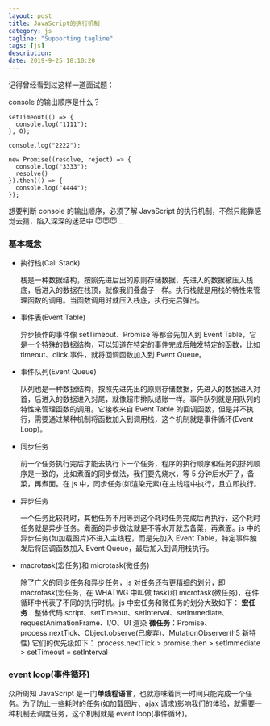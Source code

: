 ```yaml
---
layout: post
title: JavaScript的执行机制
category: js
tagline: "Supporting tagline"
tags: [js]
description:
date: 2019-9-25 18:10:20
---
```


记得曾经看到过这样一道面试题：

console 的输出顺序是什么？

```code
setTimeout(() => {
  console.log("1111");
}, 0);

console.log("2222");

new Promise((resolve, reject) => {
  console.log("3333");
  resolve()
}).then(() => {
  console.log("4444");
});
```

想要判断 console 的输出顺序，必须了解 JavaScript 的执行机制，不然只能靠感觉去猜，陷入深深的迷茫中 😇😇😇...

### 基本概念

- 执行栈(Call Stack)

  栈是一种数据结构，按照先进后出的原则存储数据，先进入的数据被压入栈底，后进入的数据在栈顶，就像我们叠盘子一样。执行栈就是用栈的特性来管理函数的调用。当函数调用时就压入栈底，执行完后弹出。

- 事件表(Event Table)

  异步操作的事件像 setTimeout、Promise 等都会先加入到 Event Table，它是一个特殊的数据结构，可以知道在特定的事件完成后触发特定的函数，比如 timeout、click 事件，就将回调函数加入到 Event Queue。

- 事件队列(Event Queue)

  队列也是一种数据结构，按照先进先出的原则存储数据，先进入的数据进入对首，后进入的数据进入对尾，就像超市排队结账一样。事件队列就是用队列的特性来管理函数的调用。它接收来自 Event Table 的回调函数，但是并不执行，需要通过某种机制将函数加入到调用栈，这个机制就是事件循环(Event Loop)。

- 同步任务

  前一个任务执行完后才能去执行下一个任务，程序的执行顺序和任务的排列顺序是一致的，比如煮面的同步做法，我们要先烧水，等 5 分钟后水开了，备菜，再煮面。在 js 中，同步任务(如渲染元素)在主线程中执行，且立即执行。

- 异步任务

  一个任务比较耗时，其他任务不用等到这个耗时任务完成后再执行，这个耗时任务就是异步任务。煮面的异步做法就是不等水开就去备菜，再煮面。js 中的异步任务(如加载图片)不进入主线程，而是先加入 Event Table，特定事件触发后将回调函数加入 Event Queue，最后加入到调用栈执行。

- macrotask(宏任务)和 microtask(微任务)

  除了广义的同步任务和异步任务，js 对任务还有更精细的划分，即 macrotask(宏任务，在 WHATWG 中叫做 task)和 microtask(微任务)，在件循环中代表了不同的执行时机。js 中宏任务和微任务的划分大致如下：
  **宏任务**：整体代码 script、setTimeout、setInterval、setImmediate、requestAnimationFrame、I/O、UI 渲染
  **微任务**：Promise、process.nextTick、Object.observe(已废弃)、MutationObserver(h5 新特性)
  它们的优先级如下：
  process.nextTick > promise.then > setImmediate > setTimeout = setInterval

### event loop(事件循环)

众所周知 JavaScript 是一门**单线程语言**，也就意味着同一时间只能完成一个任务。为了防止一些耗时的任务(如加载图片、ajax 请求)影响我们的体验，就需要一种机制去调度任务，这个机制就是 event loop(事件循环)。
